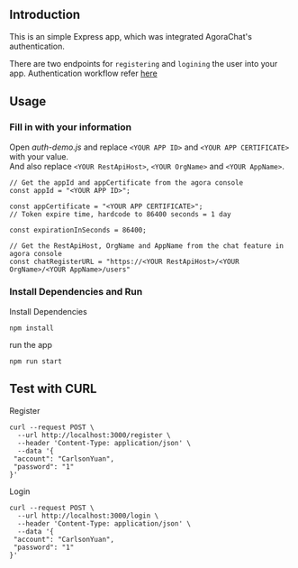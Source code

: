 ## Introduction
This is an simple Express app, which was integrated AgoraChat's authentication.  

There are two endpoints for  `registering` and `logining` the user into your app. Authentication workflow refer [here](https://medium.com/@carlsonyuandev/authentication-server-for-agorachat-sequence-diagrams-da4c2992d2aa)


## Usage
### Fill in with your information
Open *auth-demo.js* and replace `<YOUR APP ID>` and `<YOUR APP CERTIFICATE>` with your value.  
And also replace `<YOUR RestApiHost>`, `<YOUR OrgName>` and `<YOUR AppName>`.  

```
// Get the appId and appCertificate from the agora console
const appId = "<YOUR APP ID>";

const appCertificate = "<YOUR APP CERTIFICATE>";
// Token expire time, hardcode to 86400 seconds = 1 day

const expirationInSeconds = 86400;

// Get the RestApiHost, OrgName and AppName from the chat feature in agora console
const chatRegisterURL = "https://<YOUR RestApiHost>/<YOUR OrgName>/<YOUR AppName>/users"
```

### Install Dependencies and Run

Install Dependencies
```shell
npm install
```
run the app
```shell
npm run start
```

## Test with CURL

Register
```curl
curl --request POST \
  --url http://localhost:3000/register \
  --header 'Content-Type: application/json' \
  --data '{
 "account": "CarlsonYuan",
 "password": "1"
}'
```

Login
```curl
curl --request POST \
  --url http://localhost:3000/login \
  --header 'Content-Type: application/json' \
  --data '{
 "account": "CarlsonYuan",
 "password": "1"
}'
```
